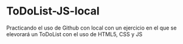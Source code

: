 # ToDoList-JS-local

Practicando el uso de Github con local con un ejercicio en el que se elevorará un ToDoList
con el uso de HTML5, CSS y JS
